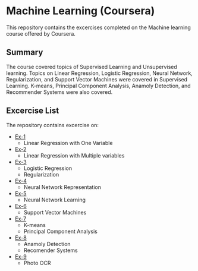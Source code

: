 # Machine Learning (Coursera)
This repository contains the excercises completed on the Machine learning course offered by Coursera. 

## Summary
The course covered topics of Supervised Learning and Unsupervised learning. Topics on Linear Regression, Logistic Regression, Neural Network, Regularization, and Support Vector Machines were covered in Supervised Learning. K-means, Principal Component Analysis, Anamoly Detection, and Recommender Systems were also covered.
	
## Excercise List
The repository contains excercise on:
* [Ex-1](/ex1/)
	- Linear Regression with One Variable
* [Ex-2](/ex2/)
	- Linear Regression with Multiple variables
* [Ex-3](/ex3/)
	- Logistic Regression
	- Regularization
* [Ex-4](/ex4/)
	- Neural Network Representation
* [Ex-5](/ex5/)
	- Neural Network Learning
* [Ex-6](/ex6/)
	- Support Vector Machines
* [Ex-7](/ex7/)
	- K-means
 	- Principal Component Analysis
* [Ex-8](/ex8/)
	- Anamoly Detection
	- Recomender Systems
* [Ex-9](/ex9/)
	- Photo OCR
